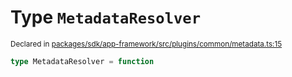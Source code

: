 # Type `MetadataResolver`
<sub>Declared in [packages/sdk/app-framework/src/plugins/common/metadata.ts:15](https://github.com/dxos/dxos/blob/bdc1200dc/packages/sdk/app-framework/src/plugins/common/metadata.ts#L15)</sub>




```ts
type MetadataResolver = function
```
